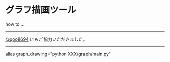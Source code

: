 # グラフ描画ツール

how to ...


--- 

[@qoo8694](https://github.com/qoo8694/) にもご協力いただきました。

---

alias graph_drawing="python XXX/graph/main.py"
